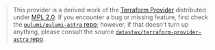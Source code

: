 > This provider is a derived work of the [Terraform Provider](https://github.com/datastax/terraform-provider-astra)
> distributed under [MPL 2.0](https://www.mozilla.org/en-US/MPL/2.0/). If you encounter a bug or missing feature,
> first check the [`pulumi/pulumi-astra` repo](https://github.com/pulumi/pulumi-astra/issues); however, if that doesn't turn up anything,
> please consult the source [`datastax/terraform-provider-astra` repo](https://github.com/datastax/terraform-provider-astra/issues).
